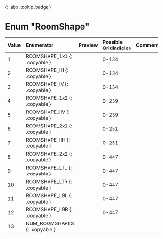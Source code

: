 [ ](#){: .abp .tooltip .badge }
# Enum "RoomShape"
|Value|Enumerator|Preview|Possible Gridindicies|Comment|
|:--|:--|:--|:--|:--|
| 1 |ROOMSHAPE_1x1 {: .copyable } |   | 0-134 | 
| 2 |ROOMSHAPE_IH {: .copyable } |  | 0-134 | 
| 3 |ROOMSHAPE_IV {: .copyable } |  | 0-134 | 
| 4 |ROOMSHAPE_1x2 {: .copyable } |  | 0-239 | 
| 5 |ROOMSHAPE_IIV {: .copyable } |  | 0-239 | 
| 6 |ROOMSHAPE_2x1 {: .copyable } |  | 0-251 | 
| 7 |ROOMSHAPE_IIH {: .copyable } |  | 0-251 | 
| 8 |ROOMSHAPE_2x2 {: .copyable } |  | 0-447 | 
| 9 |ROOMSHAPE_LTL {: .copyable } |  | 0-447 | 
| 10 |ROOMSHAPE_LTR {: .copyable } |  | 0-447 | 
| 11 |ROOMSHAPE_LBL {: .copyable } |  | 0-447 | 
| 12 |ROOMSHAPE_LBR {: .copyable } |  | 0-447 | 
| 13 |NUM_ROOMSHAPES {: .copyable } |  |  | 
